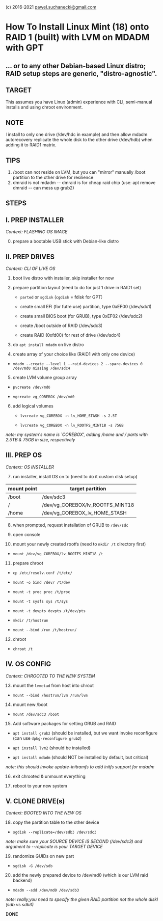 (c) 2016-2021 pawel.suchanecki@gmail.com


# How To Install Linux Mint (18) onto RAID 1 (built) with LVM on MDADM with GPT
## ... or to any other Debian-based Linux distro; RAID setup steps are generic, "distro-agnostic".


TARGET
---
This assumes you have Linux (admin) experience with CLI, semi-manual installs and using chroot environment.

NOTE
---
I install to only one drive (/dev/hdc in example) and then allow mdadm autorecovery replicate the whole disk to the other drive (/dev/hdb) when adding it to RAID1 matrix.

TIPS
--- 

1. /boot can not reside on LVM, but you can "mirror" manually /boot partition to the other drive for resilience
2. dmraid is not mdadm -- dmraid is for cheap raid chip (use: apt remove dmraid -- can mess up grub2)  



## STEPS


I. PREP INSTALLER
---
 
*Context: FLASHING OS IMAGE*

0. prepare a bootable USB stick with Debian-like distro




II. PREP DRIVES
---

*Context: CLI OF LIVE OS*

1. boot live distro with installer, skip installer for now

2. prepare partition layout (need to do for just 1 drive in RAID1 set)

   * `parted` or `sgdisk` (`cgdisk` = fdisk for GPT)
   
   * create small EFI (for futre use) partition, type 0xEF00 (/dev/sdc1)

   * create small BIOS boot (for GRUB), type 0xEF02 (/dev/sdc2)

   * create /boot outside of RAID (/dev/sdc3)

   * create RAID (0xfd00) for rest of drive (/dev/sdc4)

3. do `apt install mdadm` on live distro

4. create array of your choice like (RAID1 with only one device)

  * `mdadm --create --level 1 --raid-devices 2 --spare-devices 0 /dev/md0 missing /dev/sdc4`

5. create LVM volume group array

  * `pvcreate /dev/md0`

  * `vgcreate vg_COREBOX /dev/md0`

6. add logical volumes 

   * `lvcreate vg_COREBOX -n lv_HOME_STASH -s 2.5T`

   * `lvcreate vg_COREBOX -n lv_ROOTFS_MINT18 -s 75GB`

*note: my system's name is `COREBOX', adding /home and / parts with 2.5TB & 75GB in size, respectively*



III. PREP OS
---

*Context: OS INSTALLER*

7. run installer, install OS on to (need to do it custom disk setup)

mount point | target partition 
------------|--------------------
/boot | /dev/sdc3
/ | /dev/vg_COREBOX/lv_ROOTFS_MINT18
/home | /dev/vg_COREBOX_lv_HOME_STASH

8. when prompted, request installation of GRUB to `/dev/sdc`

9. open console

10. mount your newly created rootfs (need to `mkdir /t` directory first)

  * `mount /dev/vg_COREBOX/lv_ROOTFS_MINT18 /t`

11. prepare chroot

  * `cp /etc/resolv.conf /t/etc/`

  * `mount -o bind /dev/ /t/dev`

  * `mount -t proc proc /t/proc`

  * `mount -t sysfs sys /t/sys`

  * `mount -t devpts devpts /t/dev/pts`

  * `mkdir /t/hostrun`

  * `mount --bind /run /t/hostrun/`

12. chroot

   * `chroot /t`



IV. OS CONFIG 
---

*Context: CHROOTED TO THE NEW SYSTEM*

13. mount the `lvmetad` from host into chroot

   * `mount --bind /hostrun/lvm /run/lvm`

14. mount new /boot

   * `mount /dev/sdc3 /boot`

15. Add software packages for setting GRUB and RAID 
  
   * `apt install grub2` (should be installed, but we want invoke reconfigure (can use `dpkg-reconfigure grub2`)

   * `apt install lvm2` (should be installed)

   * `apt install mdadm` (should NOT be installed by default, but critical)

   *note: this should invoke update-initramfs to add initfs support for mdadm*

16. exit chrooted & unmount everything

17. reboot to your new system



V. CLONE DRIVE(s)
---

*Context: BOOTED INTO THE NEW OS*

18. copy the partition table to the other device

  * `sgdisk --replicate=/dev/sdb3 /dev/sdc3`

*note: make sure your SOURCE DEVICE IS SECOND (/dev/sdc3) and argument to --replicate is your TARGET DEVICE*

19. randomize GUIDs on new part

  * `sgdisk -G /dev/sdb`

20. add the newly prepared device to /dev/md0 (which is our LVM raid backend)

   * `mdadm --add /dev/md0 /dev/sdb3`

*note: really,you need to specify the given RAID partition not the whole disk! (sdb vs sdb3)*


**DONE**
